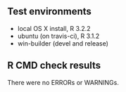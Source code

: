 ## Test environments
* local OS X install, R 3.2.2
* ubuntu (on travis-ci), R 3.1.2
* win-builder (devel and release)

## R CMD check results
There were no ERRORs or WARNINGs. 